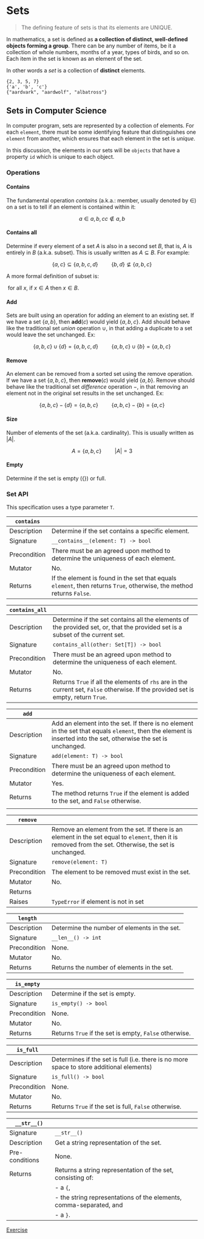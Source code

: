 # Sets

> The defining feature of sets is that its elements are UNIQUE.

In mathematics, a set is defined as **a collection of distinct, well-defined objects forming a group**. There can be any number of items, be it a collection of whole numbers, months of a year, types of birds, and so on. Each item in the set is known as an element of the set.

In other words a *set* is a collection of **distinct** elements.

```text
{2, 3, 5, 7} 
{'a', 'b', 'c'} 
{"aardvark", "aardwolf", "albatross"}
```

## Sets in Computer Science

In computer program, sets are represented by a collection of elements.   For each `element`, there must be some identifying feature that distinguishes one `element` from another, which ensures that each element in the set is *unique*.

In this discussion, the elements in our sets will be `objects` that have a property `id` which is unique to each object.

### Operations

#### Contains

The fundamental operation *contains* (a.k.a.: member, usually denoted by $\in$) on a set is to tell
if an element is contained within it:

$$
a \in {a, b, c}
c \not\in {a, b}
$$

#### Contains all

Determine if every element of a set $A$ is also in a second set $B$, that is, $A$ is entirely in $B$
(a.k.a. subset). This is usually written as $A \subseteq B$. For example:

$$
\{a, c\} \subseteq \{a, b, c, d\}  \hspace{1cm}  \{b, d\} \not\subseteq \{a, b, c\}
$$

A more formal definition of subset is: 

​	for all $x$, if $x \in A$ then $x \in B$.

#### Add

Sets are built using an operation for adding an element to an existing set. If we have a set
$\{a,b\}$, then $\textbf{add}(c)$ would yield $\{a,b,c\}$. Add should behave like the traditional
set *union* operation $\cup$, in that adding a duplicate to a set would leave the set unchanged. Ex:

$$
\{a,b,c\} \cup \{d\}  = \{a,b,c,d\} \hspace{1cm} \{a,b,c\} \cup \{b\} = \{a,b,c\}
$$

#### Remove

An element can be removed from a sorted set using the remove operation. If we have a set
$\{a,b,c\}$, then $\textbf{remove}(c)$ would yield $\{a, b\}$. Remove should behave like the
traditional set *difference* operation $-$, in that removing an element not in the original set
results in the set unchanged. Ex:

$$
\{ a, b, c \} - \{ d \} = \{ a, b, c \} \hspace{1cm} \{ a, b, c \} - \{ b \} = \{ a, c \}
$$

#### Size

Number of elements of the set (a.k.a. cardinality). This is usually written as $|A|$.

$$
A= \{ a, b, c \} \hspace{1cm} |A| = 3
$$

#### Empty

Determine if the set is empty ($\{\}$) or full. 

### Set API ###

This specification uses a type parameter `T`.


| `contains`   |                                                                                                                       |
|--------------|-----------------------------------------------------------------------------------------------------------------------|
| Description  | Determine if the set contains a specific element.                                                                     |
| Signature    | `__contains__(element: T) -> bool`                                                                                    |
| Precondition | There must be an agreed upon method to determine the uniqueness of each element.                                      |
| Mutator      | No.                                                                                                                   |
| Returns      | If the element is found in the set that equals `element`, then returns `True`, otherwise, the method returns `False`. |

| `contains_all` |                                                                                                                                     |
|----------------|-------------------------------------------------------------------------------------------------------------------------------------|
| Description    | Determine if the set contains all the elements of the provided set, or, that the provided set is a subset of the current set.       |
| Signature      | `contains_all(other: Set[T]) -> bool`                                                                                               |
| Precondition   | There must be an agreed upon method to determine the uniqueness of each element.                                                    |
| Mutator        | No.                                                                                                                                 |
| Returns        | Returns `True` if all the elements of `rhs` are in the current set, `False` otherwise. If the provided set is empty, return `True`. |

| `add`        |                                                                                                                                                                  |
|--------------|------------------------------------------------------------------------------------------------------------------------------------------------------------------|
| Description  | Add an element into the set. If there is no element in the set that equals `element`, then the element is inserted into the set, otherwise the set is unchanged. |
| Signature    | `add(element: T) -> bool`                                                                                                                                       |
| Precondition | There must be an agreed upon method to determine the uniqueness of each element.                                                                                 |
| Mutator      | Yes.                                                                                                                                                             |
| Returns      | The method returns `True` if the element is added to the set, and `False` otherwise.                                                                             |
|              |                                                                                                                                                                  |

| `remove`     |                                                              |
| ------------ | ------------------------------------------------------------ |
| Description  | Remove an element from the set. If there is an element in the set equal to `element`, then it is removed from the set. Otherwise, the set is unchanged. |
| Signature    | `remove(element: T)`                                         |
| Precondition | The element to be removed must exist in the set.             |
| Mutator      | No.                                                          |
| Returns      |                                                              |
| Raises       | `TypeError` if element is not in set                         |

| `length`     |                                              |
|--------------|----------------------------------------------|
| Description  | Determine the number of elements in the set. |
| Signature    | `__len__() -> int`                           |
| Precondition | None.                                        |
| Mutator      | No.                                          |
| Returns      | Returns the number of elements in the set.   |

| `is_empty`   |                                                        |
| ------------ | ------------------------------------------------------ |
| Description  | Determine if the set is empty.                         |
| Signature    | `is_empty() -> bool`                                   |
| Precondition | None.                                                  |
| Mutator      | No.                                                    |
| Returns      | Returns `True` if the set is empty, `False` otherwise. |

| `is_full`    |                                                                                          |
|--------------|------------------------------------------------------------------------------------------|
| Description  | Determines if the set is full (i.e. there is no more space to store additional elements) |
| Signature    | `is_full() -> bool`                                                                      |
| Precondition | None.                                                                                    |
| Mutator      | No.                                                                                      |
| Returns      | Returns `True` if the set is full, `False` otherwise.                                    |

| `__str__()`    |                                                                        |
|----------------|------------------------------------------------------------------------|
| Signature      | `__str__()`                                                            |
| Description    | Get a string representation of the set.                                |
| Pre-conditions | None.                                                                  |
| Returns        | Returns a string representation of the set, consisting of:             |
|                | -   a `{`,                                                             |
|                | -   the string representations of the elements, comma-separated, and |
|                | -   a `}`.                                                             |

[Exercise](https://github.com/JAC-CS-Programming-4-W24/Exercise-04.5-UsingSets/blob/main/main.py)